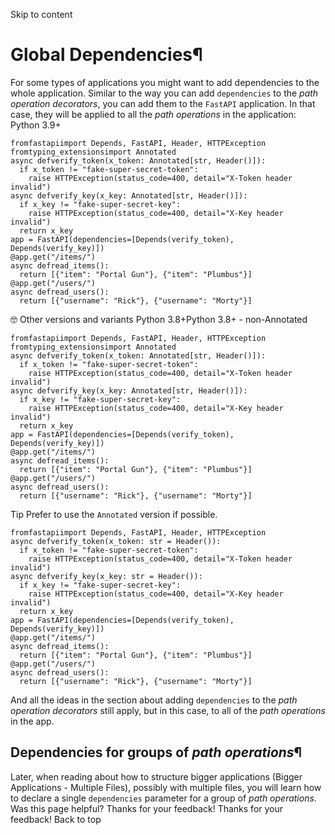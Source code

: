 Skip to content 
# Global Dependencies¶
For some types of applications you might want to add dependencies to the whole application.
Similar to the way you can add `dependencies` to the _path operation decorators_, you can add them to the `FastAPI` application.
In that case, they will be applied to all the _path operations_ in the application:
Python 3.9+
```
fromfastapiimport Depends, FastAPI, Header, HTTPException
fromtyping_extensionsimport Annotated
async defverify_token(x_token: Annotated[str, Header()]):
  if x_token != "fake-super-secret-token":
    raise HTTPException(status_code=400, detail="X-Token header invalid")
async defverify_key(x_key: Annotated[str, Header()]):
  if x_key != "fake-super-secret-key":
    raise HTTPException(status_code=400, detail="X-Key header invalid")
  return x_key
app = FastAPI(dependencies=[Depends(verify_token), Depends(verify_key)])
@app.get("/items/")
async defread_items():
  return [{"item": "Portal Gun"}, {"item": "Plumbus"}]
@app.get("/users/")
async defread_users():
  return [{"username": "Rick"}, {"username": "Morty"}]

```

🤓 Other versions and variants
Python 3.8+Python 3.8+ - non-Annotated
```
fromfastapiimport Depends, FastAPI, Header, HTTPException
fromtyping_extensionsimport Annotated
async defverify_token(x_token: Annotated[str, Header()]):
  if x_token != "fake-super-secret-token":
    raise HTTPException(status_code=400, detail="X-Token header invalid")
async defverify_key(x_key: Annotated[str, Header()]):
  if x_key != "fake-super-secret-key":
    raise HTTPException(status_code=400, detail="X-Key header invalid")
  return x_key
app = FastAPI(dependencies=[Depends(verify_token), Depends(verify_key)])
@app.get("/items/")
async defread_items():
  return [{"item": "Portal Gun"}, {"item": "Plumbus"}]
@app.get("/users/")
async defread_users():
  return [{"username": "Rick"}, {"username": "Morty"}]

```

Tip
Prefer to use the `Annotated` version if possible.
```
fromfastapiimport Depends, FastAPI, Header, HTTPException
async defverify_token(x_token: str = Header()):
  if x_token != "fake-super-secret-token":
    raise HTTPException(status_code=400, detail="X-Token header invalid")
async defverify_key(x_key: str = Header()):
  if x_key != "fake-super-secret-key":
    raise HTTPException(status_code=400, detail="X-Key header invalid")
  return x_key
app = FastAPI(dependencies=[Depends(verify_token), Depends(verify_key)])
@app.get("/items/")
async defread_items():
  return [{"item": "Portal Gun"}, {"item": "Plumbus"}]
@app.get("/users/")
async defread_users():
  return [{"username": "Rick"}, {"username": "Morty"}]

```

And all the ideas in the section about adding `dependencies` to the _path operation decorators_ still apply, but in this case, to all of the _path operations_ in the app.
## Dependencies for groups of _path operations_¶
Later, when reading about how to structure bigger applications (Bigger Applications - Multiple Files), possibly with multiple files, you will learn how to declare a single `dependencies` parameter for a group of _path operations_.
Was this page helpful? 
Thanks for your feedback! 
Thanks for your feedback! 
Back to top 
